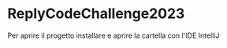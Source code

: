 # ReplyCodeChallenge2023

Per aprire il progetto installare e aprire la cartella con l'IDE IntelliJ
